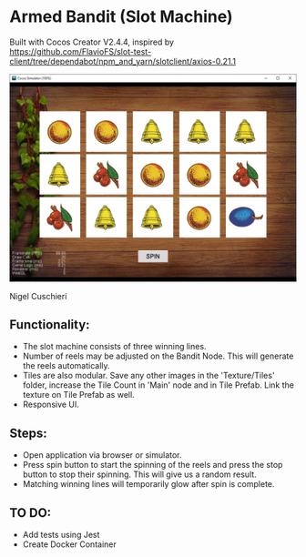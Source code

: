 # Armed Bandit (Slot Machine)
Built with Cocos Creator V2.4.4, inspired by https://github.com/FlavioFS/slot-test-client/tree/dependabot/npm_and_yarn/slotclient/axios-0.21.1

![alt text](https://github.com/NigelCusc/ArmedBandit/blob/main/armed_bandit_image.jpg?raw=true)

Nigel Cuschieri

## Functionality:
- The slot machine consists of three winning lines.
- Number of reels may be adjusted on the Bandit Node. This will generate the reels automatically.
- Tiles are also modular. Save any other images in the 'Texture/Tiles' folder, increase the Tile Count in 'Main' node and in Tile Prefab. Link the texture on Tile Prefab as well.
- Responsive UI.

## Steps:
- Open application via browser or simulator. 
- Press spin button to start the spinning of the reels and press the stop button to stop their spinning. This will give us a random result. 
- Matching winning lines will temporarily glow after spin is complete.

## TO DO: 
- Add tests using Jest
- Create Docker Container
